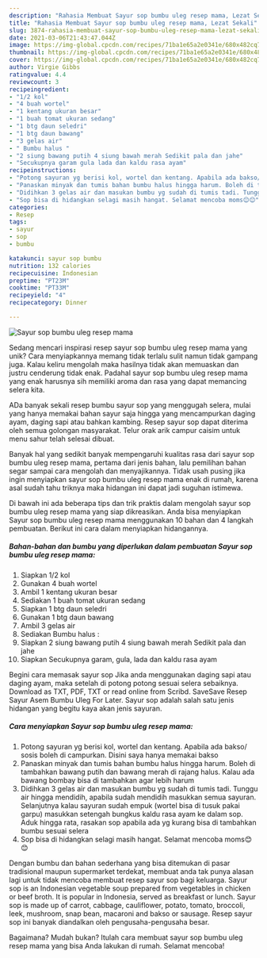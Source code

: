 ```yaml
---
description: "Rahasia Membuat Sayur sop bumbu uleg resep mama, Lezat Sekali"
title: "Rahasia Membuat Sayur sop bumbu uleg resep mama, Lezat Sekali"
slug: 3874-rahasia-membuat-sayur-sop-bumbu-uleg-resep-mama-lezat-sekali
date: 2021-03-06T21:43:47.044Z
image: https://img-global.cpcdn.com/recipes/71ba1e65a2e0341e/680x482cq70/sayur-sop-bumbu-uleg-resep-mama-foto-resep-utama.jpg
thumbnail: https://img-global.cpcdn.com/recipes/71ba1e65a2e0341e/680x482cq70/sayur-sop-bumbu-uleg-resep-mama-foto-resep-utama.jpg
cover: https://img-global.cpcdn.com/recipes/71ba1e65a2e0341e/680x482cq70/sayur-sop-bumbu-uleg-resep-mama-foto-resep-utama.jpg
author: Virgie Gibbs
ratingvalue: 4.4
reviewcount: 3
recipeingredient:
- "1/2 kol"
- "4 buah wortel"
- "1 kentang ukuran besar"
- "1 buah tomat ukuran sedang"
- "1 btg daun seledri"
- "1 btg daun bawang"
- "3 gelas air"
- " Bumbu halus "
- "2 siung bawang putih 4 siung bawah merah Sedikit pala dan jahe"
- "Secukupnya garam gula lada dan kaldu rasa ayam"
recipeinstructions:
- "Potong sayuran yg berisi kol, wortel dan kentang. Apabila ada bakso/ sosis boleh di campurkan. Disini saya hanya memakai bakso"
- "Panaskan minyak dan tumis bahan bumbu halus hingga harum. Boleh di tambahkan bawang putih dan bawang merah di rajang halus. Kalau ada bawang bombay bisa di tambahkan agar lebih harum"
- "Didihkan 3 gelas air dan masukan bumbu yg sudah di tumis tadi. Tunggu air hingga mendidih, apabila sudah mendidih masukkan semua sayuran. Selanjutnya kalau sayuran sudah empuk (wortel bisa di tusuk pakai garpu) masukkan setengah bungkus kaldu rasa ayam ke dalam sop. Aduk hingga rata, rasakan sop apabila ada yg kurang bisa di tambahkan bumbu sesuai selera"
- "Sop bisa di hidangkan selagi masih hangat. Selamat mencoba moms😊😊"
categories:
- Resep
tags:
- sayur
- sop
- bumbu

katakunci: sayur sop bumbu 
nutrition: 132 calories
recipecuisine: Indonesian
preptime: "PT23M"
cooktime: "PT33M"
recipeyield: "4"
recipecategory: Dinner

---
```



![Sayur sop bumbu uleg resep mama](https://img-global.cpcdn.com/recipes/71ba1e65a2e0341e/680x482cq70/sayur-sop-bumbu-uleg-resep-mama-foto-resep-utama.jpg)

Sedang mencari inspirasi resep sayur sop bumbu uleg resep mama yang unik? Cara menyiapkannya memang tidak terlalu sulit namun tidak gampang juga. Kalau keliru mengolah maka hasilnya tidak akan memuaskan dan justru cenderung tidak enak. Padahal sayur sop bumbu uleg resep mama yang enak harusnya sih memiliki aroma dan rasa yang dapat memancing selera kita.

ADa banyak sekali resep bumbu sayur sop yang menggugah selera, mulai yang hanya memakai bahan sayur saja hingga yang mencampurkan daging ayam, daging sapi atau bahkan kambing. Resep sayur sop dapat diterima oleh semua golongan masyarakat. Telur orak arik campur caisim untuk menu sahur telah selesai dibuat.

Banyak hal yang sedikit banyak mempengaruhi kualitas rasa dari sayur sop bumbu uleg resep mama, pertama dari jenis bahan, lalu pemilihan bahan segar sampai cara mengolah dan menyajikannya. Tidak usah pusing jika ingin menyiapkan sayur sop bumbu uleg resep mama enak di rumah, karena asal sudah tahu triknya maka hidangan ini dapat jadi suguhan istimewa.


Di bawah ini ada beberapa tips dan trik praktis dalam mengolah sayur sop bumbu uleg resep mama yang siap dikreasikan. Anda bisa menyiapkan Sayur sop bumbu uleg resep mama menggunakan 10 bahan dan 4 langkah pembuatan. Berikut ini cara dalam menyiapkan hidangannya.

<!--inarticleads1-->

##### Bahan-bahan dan bumbu yang diperlukan dalam pembuatan Sayur sop bumbu uleg resep mama:

1. Siapkan 1/2 kol
1. Gunakan 4 buah wortel
1. Ambil 1 kentang ukuran besar
1. Sediakan 1 buah tomat ukuran sedang
1. Siapkan 1 btg daun seledri
1. Gunakan 1 btg daun bawang
1. Ambil 3 gelas air
1. Sediakan  Bumbu halus :
1. Siapkan 2 siung bawang putih 4 siung bawah merah Sedikit pala dan jahe
1. Siapkan Secukupnya garam, gula, lada dan kaldu rasa ayam


Begini cara memasak sayur sop Jika anda menggunakan daging sapi atau daging ayam, maka setelah di potong potong sesuai selera sebaiknya. Download as TXT, PDF, TXT or read online from Scribd. SaveSave Resep Sayur Asem Bumbu Uleg For Later. Sayur sop adalah salah satu jenis hidangan yang begitu kaya akan jenis sayuran. 

<!--inarticleads2-->

##### Cara menyiapkan Sayur sop bumbu uleg resep mama:

1. Potong sayuran yg berisi kol, wortel dan kentang. Apabila ada bakso/ sosis boleh di campurkan. Disini saya hanya memakai bakso
1. Panaskan minyak dan tumis bahan bumbu halus hingga harum. Boleh di tambahkan bawang putih dan bawang merah di rajang halus. Kalau ada bawang bombay bisa di tambahkan agar lebih harum
1. Didihkan 3 gelas air dan masukan bumbu yg sudah di tumis tadi. Tunggu air hingga mendidih, apabila sudah mendidih masukkan semua sayuran. Selanjutnya kalau sayuran sudah empuk (wortel bisa di tusuk pakai garpu) masukkan setengah bungkus kaldu rasa ayam ke dalam sop. Aduk hingga rata, rasakan sop apabila ada yg kurang bisa di tambahkan bumbu sesuai selera
1. Sop bisa di hidangkan selagi masih hangat. Selamat mencoba moms😊😊


Dengan bumbu dan bahan sederhana yang bisa ditemukan di pasar tradisional maupun supermarket terdekat, membuat anda tak punya alasan lagi untuk tidak mencoba membuat resep sayur sop bagi keluarga. Sayur sop is an Indonesian vegetable soup prepared from vegetables in chicken or beef broth. It is popular in Indonesia, served as breakfast or lunch. Sayur sop is made up of carrot, cabbage, cauliflower, potato, tomato, broccoli, leek, mushroom, snap bean, macaroni and bakso or sausage. Resep sayur sop ini banyak diandalkan oleh pengusaha-pengusaha besar. 

Bagaimana? Mudah bukan? Itulah cara membuat sayur sop bumbu uleg resep mama yang bisa Anda lakukan di rumah. Selamat mencoba!
